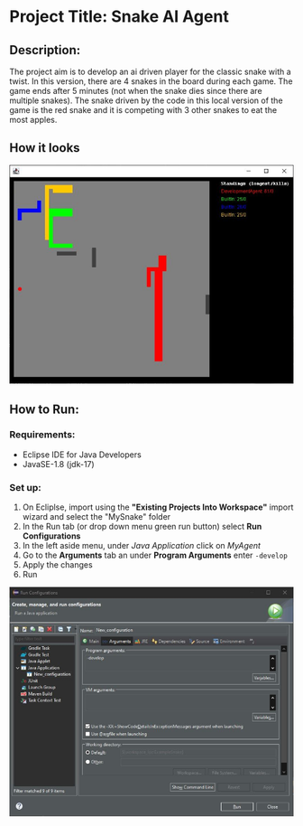 # Project Title: Snake AI Agent
## Description:
The project aim is to develop an ai driven player for the classic snake with a twist. In this version, there are 4 snakes in the board during each game. The game ends after 5 minutes (not when the snake dies since there are multiple snakes). 
The snake driven by the code in this local version of the game is the red snake and it is competing with 3 other snakes to eat the most apples. 

## How it looks
![Game Screenshot](https://github.com/joshuafames/School-Projects/blob/main/SnakeGameAgent/Snake.JPG)

## How to Run:
### Requirements: 
- Eclipse IDE for Java Developers
- JavaSE-1.8 (jdk-17)
  
### Set up:
1. On Ecliplse, import using the **"Existing Projects Into Workspace"** import wizard and select the "MySnake" folder
2. In the Run tab (or drop down menu green run button) select **Run Configurations**
3. In the left aside menu, under *Java Application* click on *MyAgent*
4. Go to the **Arguments** tab an under **Program Arguments** enter ```-develop```
5. Apply the changes
6. Run

![Config Screenshot](https://github.com/joshuafames/School-Projects/blob/main/SnakeGameAgent/SnakeRunConfig2.JPG)
